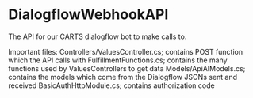 # DialogflowWebhookAPI

The API for our CARTS dialogflow bot to make calls to.

Important files:
Controllers/ValuesController.cs; contains POST function which the API calls with
FulfillmentFunctions.cs; contains the many functions used by ValuesControllers to get data
Models/ApiAIModels.cs; contains the models which come from the Dialogflow JSONs sent and received
BasicAuthHttpModule.cs; contains authorization code 